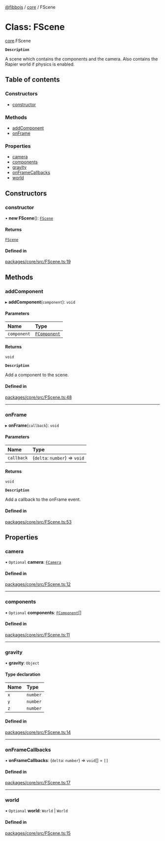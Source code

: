 [@fibbojs](/api/index)  / [core](/api/modules/core_src) / FScene

# Class: FScene

[core](/api/modules/core_src).FScene

**`Description`**

A scene which contains the components and the camera.
Also contains the Rapier world if physics is enabled.

## Table of contents

### Constructors

- [constructor](core_src.FScene.md#constructor)

### Methods

- [addComponent](core_src.FScene.md#addcomponent)
- [onFrame](core_src.FScene.md#onframe)

### Properties

- [camera](core_src.FScene.md#camera)
- [components](core_src.FScene.md#components)
- [gravity](core_src.FScene.md#gravity)
- [onFrameCallbacks](core_src.FScene.md#onframecallbacks)
- [world](core_src.FScene.md#world)

## Constructors

### constructor

• **new FScene**(): [`FScene`](core_src.FScene.md)

#### Returns

[`FScene`](core_src.FScene.md)

#### Defined in

[packages/core/src/FScene.ts:19](https://github.com/fibbojs/fibbo/blob/9584d07c63ad13d7f8125433d0b79fffa747f5c1/packages/core/src/FScene.ts#L19)

## Methods

### addComponent

▸ **addComponent**(`component`): `void`

#### Parameters

| Name | Type |
| :------ | :------ |
| `component` | [`FComponent`](core_src.FComponent.md) |

#### Returns

`void`

**`Description`**

Add a component to the scene.

#### Defined in

[packages/core/src/FScene.ts:48](https://github.com/fibbojs/fibbo/blob/9584d07c63ad13d7f8125433d0b79fffa747f5c1/packages/core/src/FScene.ts#L48)

___

### onFrame

▸ **onFrame**(`callback`): `void`

#### Parameters

| Name | Type |
| :------ | :------ |
| `callback` | (`delta`: `number`) => `void` |

#### Returns

`void`

**`Description`**

Add a callback to the onFrame event.

#### Defined in

[packages/core/src/FScene.ts:53](https://github.com/fibbojs/fibbo/blob/9584d07c63ad13d7f8125433d0b79fffa747f5c1/packages/core/src/FScene.ts#L53)

## Properties

### camera

• `Optional` **camera**: [`FCamera`](core_src.FCamera.md)

#### Defined in

[packages/core/src/FScene.ts:12](https://github.com/fibbojs/fibbo/blob/9584d07c63ad13d7f8125433d0b79fffa747f5c1/packages/core/src/FScene.ts#L12)

___

### components

• `Optional` **components**: [`FComponent`](core_src.FComponent.md)[]

#### Defined in

[packages/core/src/FScene.ts:11](https://github.com/fibbojs/fibbo/blob/9584d07c63ad13d7f8125433d0b79fffa747f5c1/packages/core/src/FScene.ts#L11)

___

### gravity

• **gravity**: `Object`

#### Type declaration

| Name | Type |
| :------ | :------ |
| `x` | `number` |
| `y` | `number` |
| `z` | `number` |

#### Defined in

[packages/core/src/FScene.ts:14](https://github.com/fibbojs/fibbo/blob/9584d07c63ad13d7f8125433d0b79fffa747f5c1/packages/core/src/FScene.ts#L14)

___

### onFrameCallbacks

• **onFrameCallbacks**: (`delta`: `number`) => `void`[] = `[]`

#### Defined in

[packages/core/src/FScene.ts:17](https://github.com/fibbojs/fibbo/blob/9584d07c63ad13d7f8125433d0b79fffa747f5c1/packages/core/src/FScene.ts#L17)

___

### world

• `Optional` **world**: `World` \| `World`

#### Defined in

[packages/core/src/FScene.ts:15](https://github.com/fibbojs/fibbo/blob/9584d07c63ad13d7f8125433d0b79fffa747f5c1/packages/core/src/FScene.ts#L15)

